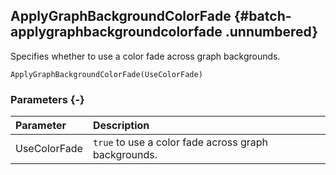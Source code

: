 ## ApplyGraphBackgroundColorFade {#batch-applygraphbackgroundcolorfade .unnumbered}

Specifies whether to use a color fade across graph backgrounds.

```{sql}
ApplyGraphBackgroundColorFade(UseColorFade)
```

### Parameters {-}

Parameter | Description
| :-- | :-- |
UseColorFade | `true` to use a color fade across graph backgrounds.